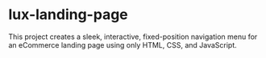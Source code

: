 # lux-landing-page
This project creates a sleek, interactive, fixed-position navigation menu for an eCommerce landing page using only HTML, CSS, and JavaScript.
